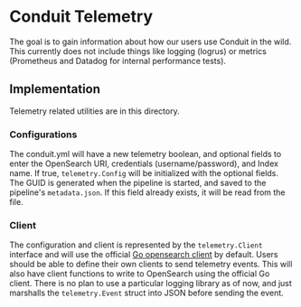 # Conduit Telemetry

The goal is to gain information about how our users use Conduit in the wild. This currently does not include things like logging (logrus) or metrics (Prometheus and Datadog for internal performance tests).

## Implementation

Telemetry related utilities are in this directory.

### Configurations
The conduit.yml will have a new telemetry boolean, and optional fields to enter the OpenSearch URI, credentials (username/password), and Index name. If true, `telemetry.Config` will be initialized with the optional fields. The GUID is generated when the pipeline is started, and saved to the pipeline's `metadata.json`. If this field already exists, it will be read from the file. 

### Client
The configuration and client is represented by the `telemetry.Client` interface and will use the official [Go opensearch client](https://opensearch.org/docs/latest/clients/go/) by default. Users should be able to define their own clients to send telemetry events. This will also have client functions to write to OpenSearch using the official Go client. There is no plan to use a particular logging library as of now, and just marshalls the `telemetry.Event` struct into JSON before sending the event. 
